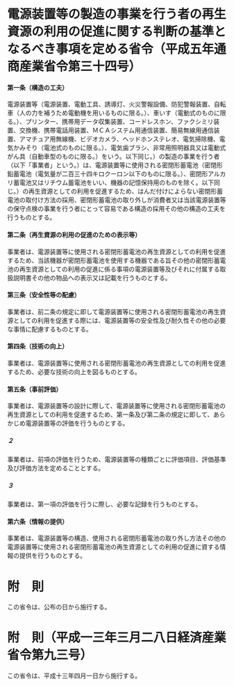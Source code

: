# 電源装置等の製造の事業を行う者の再生資源の利用の促進に関する判断の基準となるべき事項を定める省令（平成五年通商産業省令第三十四号）
#### 第一条（構造の工夫）
電源装置等（電源装置、電動工具、誘導灯、火災警報設備、防犯警報装置、自転車（人の力を補うため電動機を用いるものに限る。）、車いす（電動式のものに限る。）、プリンター、携帯用データ収集装置、コードレスホン、ファクシミリ装置、交換機、携帯電話用装置、ＭＣＡシステム用通信装置、簡易無線用通信装置、アマチュア用無線機、ビデオカメラ、ヘッドホンステレオ、電気掃除機、電気かみそり（電池式のものに限る。）、電気歯ブラシ、非常用照明器具又は電動式がん具（自動車型のものに限る。）をいう。以下同じ。）の製造の事業を行う者（以下「事業者」という。）は、電源装置等に使用される密閉形蓄電池（密閉形鉛蓄電池（電気量が二百三十四キロクーロン以下のものに限る。）、密閉形アルカリ蓄電池又はリチウム蓄電池をいい、機器の記憶保持用のものを除く。以下同じ。）の再生資源としての利用を促進するため、はんだ付けによらない密閉形蓄電池の取付け方法の採用、密閉形蓄電池の取り外しが消費者又は当該電源装置等の保守点検の事業を行う者にとって容易である構造の採用その他の構造の工夫を行うものとする。
#### 第二条（再生資源の利用の促進のための表示等）
事業者は、電源装置等に使用される密閉形蓄電池の再生資源としての利用を促進するため、当該機器が密閉形蓄電池を使用する機器である旨その他の密閉形蓄電池の再生資源としての利用の促進に係る事項の電源装置等及びそれに付属する取扱説明書その他の物品への表示又は記載を行うものとする。
#### 第三条（安全性等の配慮）
事業者は、前二条の規定に即して電源装置等に使用される密閉形蓄電池の再生資源としての利用を促進する際には、電源装置等の安全性及び耐久性その他の必要な事情に配慮するものとする。
#### 第四条（技術の向上）
事業者は、電源装置等に使用される密閉形蓄電池の再生資源としての利用を促進するため、必要な技術の向上を図るものとする。
#### 第五条（事前評価）
事業者は、電源装置等の設計に際して、電源装置等に使用される密閉形蓄電池の再生資源としての利用を促進するため、第一条及び第二条の規定に即して、あらかじめ電源装置等の評価を行うものとする。
##### ２
事業者は、前項の評価を行うため、電源装置等の種類ごとに評価項目、評価基準及び評価方法を定めることとする。
##### ３
事業者は、第一項の評価を行うに際し、必要な記録を行うものとする。
#### 第六条（情報の提供）
事業者は、電源装置等の構造、使用される密閉形蓄電池の取り外し方法その他の電源装置等に使用される密閉形蓄電池の再生資源としての利用の促進に資する情報の提供を行うものとする。
# 附　則
この省令は、公布の日から施行する。
# 附　則（平成一三年三月二八日経済産業省令第九三号）
この省令は、平成十三年四月一日から施行する。
